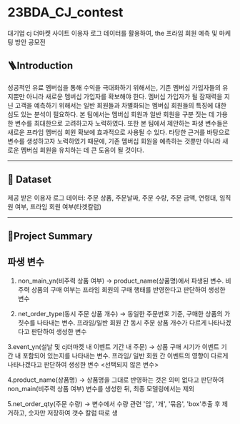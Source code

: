 # 23BDA_CJ_contest
대기업 cj 더마켓 사이트 이용자 로그 데이터를 활용하여, the 프라임 회원 예측 및 마케팅 방안 공모전



## 🪜Introduction

성공적인 유료 멤버십을 통해 수익을 극대화하기 위해서는, 기존 멤버십 가입자들의
유지뿐만 아니라 새로운 멤버십 가입자를 확보해야 한다. 멤버십 가입자가 될 잠재력을
지닌 고객을 예측하기 위해서는 일반 회원들과 차별화되는 멤버십 회원들의 특징에 대한
심도 있는 분석이 필요하다.
본 팀에서는 멤버십 회원과 일반 회원을 구분 짓는 데 가용한 변수를 최대한으로
고려하고자 노력하였다. 또한 본 팀에서 제안하는 파생 변수들은 새로운 프라임 멤버십
회원 확보에 효과적으로 사용될 수 있다. 타당한 근거를 바탕으로 변수를 생성하고자
노력하였기 때문에, 기존 멤버십 회원을 예측하는 것뿐만 아니라 새로운 멤버십 회원을
유치하는 데 큰 도움이 될 것이다.

---

## 💾 Dataset

제공 받은 이용자 로그 데이터: 주문 상품, 주문날짜, 주문 수량, 주문 금액, 연령대, 임직원 여부, 프라임 회원 여부(타겟칼럼)

---


## 📑Project Summary




## 파생 변수

1. non_main_yn(비주력 상품 여부)
-> product_name(상품명)에서 파생된 변수. 비주력 상품의 구매 여부는 프라임 회원의
구매 행태를 반영한다고 판단하여 생성한 변수

3. net_order_type(동시 주문 상품 개수)
-> 동일한 주문번호 기준, 구매한 상품의 가짓수를 나타내는 변수. 프라임/일반 회원 간
동시 주문 상품 개수가 다르게 나타나겠다고 판단하여 생성한 변수

3.event_yn(설날 및 cj더마켓 내 이벤트 기간 내 주문)
-> 상품 구매 시기가 이벤트 기간 내 포함되어 있는지를 나타내는 변수. 프라임/ 일반
회원 간 이벤트의 영향이 다르게 나타나겠다고 판단하여 생성한 변수
<선택되지 않은 변수>

4.product_name(상품명)
-> 상품명을 그대로 반영하는 것은 의미 없다고 판단하여 non_main(비주력 상품 여부)
변수를 생성한 뒤, 최종 모델링에서는 제외

5.net_order_qty(주문 수량)
-> 변수에서 수량 관련 '입', '개', '묶음', 'box'추출 후 제거하고, 숫자만 저장하여 갯수 칼럼 따로 생

